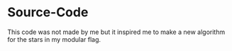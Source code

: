# Source-Code
This code was not made by me but it inspired me to make a new algorithm for the stars in my modular flag.
